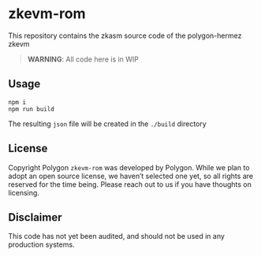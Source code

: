 # zkevm-rom
This repository contains the zkasm source code of the polygon-hermez zkevm

> **WARNING**: All code here is in WIP

## Usage
````
npm i
npm run build
````
The resulting `json` file will be created in the `./build` directory

## License
Copyright
Polygon `zkevm-rom` was developed by Polygon. While we plan to adopt an open source license, we haven’t selected one yet, so all rights are reserved for the time being. Please reach out to us if you have thoughts on licensing.

## Disclaimer
This code has not yet been audited, and should not be used in any production systems.
